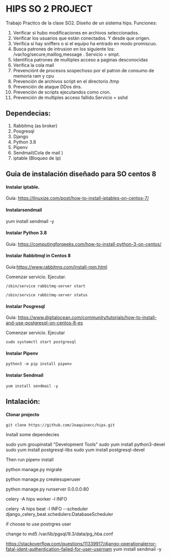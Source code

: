 # HIPS SO 2 PROJECT
Trabajo Practico de la clase SO2. Diseño de un sistema hips.
Funciones:
1. Verificar si hubo modificaciones en archivos seleccionados.
2. Verificar los usuarios que están conectados. Y desde que origen.
3. Verifica si hay sniffers o si el equipo ha entrado en modo promiscuo.
4. Busca patrones de intrusion en los siguiente los: /var/log/secure,maillog,message . Servicio = smpt.
5. Identifica patrones de multiples acceso a paginas desconocidas
6. Verifica la cola mail
7. Prevenciónt de procesos sospechoso por el patron de consumo de memoria ram y cpu
8. Prevención de archivos script en el directorio /tmp
9. Prevención de ataque DDos dns.
10. Prevención de scripts ejecutandos como cron.
11. Prevención de multiples acceso fallido.Servicio = sshd

## Dependecias:

1. Rabbitmq (as broker)
2. Posgresql
3. Django
4. Python 3.8
5. Pipenv
6. Sendmail(Cola de mail )
7. iptable (Bloqueo de Ip)

## Guia de instalación diseñado para SO centos 8

#### Instalar iptable. 
Guía: https://linuxize.com/post/how-to-install-iptables-on-centos-7/

#### Instalarsendmail
yum install sendmail -y

#### Instalar  Python 3.8
Guía: https://computingforgeeks.com/how-to-install-python-3-on-centos/

#### Instalar  Rabbitmql in Centos 8

Guía:https://www.rabbitmq.com/install-rpm.html

Comenzar servicio. Ejecutar.

`/sbin/service rabbitmq-server start`

`/sbin/service rabbitmq-server status`

#### Instalar Posgresql

Guía: https://www.digitalocean.com/community/tutorials/how-to-install-and-use-postgresql-on-centos-8-es

Comenzar servicio. Ejecutar

`sudo systemctl start postgresql`

#### Instalar Pipenv

`python3 -m pip install pipenv`

#### Instalar Sendmail

`yum install sendmail -y`


## Intalación:

#### Clonar projecto

`git clone https://github.com/Joaquinecc/hips.git`

Install some dependecies 

sudo yum groupinstall "Development Tools"
sudo yum install python3-devel
sudo yum install postgresql-libs
sudo yum install postgresql-devel

Then run
pipenv install

python manage.py migrate

python manage.py createsuperuser

python manage.py runserver 0.0.0.0:80

celery -A hips worker -l INFO

celery -A hips beat -l INFO --scheduler django_celery_beat.schedulers:DatabaseScheduler


if choose to use postrgres user

change to md5
/var/lib/pgsql/9.3/data/pg_hba.conf

https://stackoverflow.com/questions/11339917/django-operationalerror-fatal-ident-authentication-failed-for-user-usernam
yum install sendmail -y
